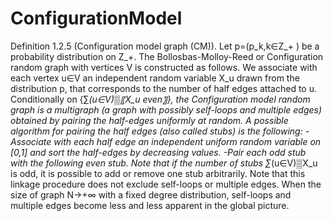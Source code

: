 # ConfigurationModel

Definition 1.2.5 (Configuration model graph (CM)). Let p=(p_k,k∈Z_+ ) be a probability distribution on Z_+. The Bollosbas-Molloy-Reed or Configuration random graph with vertices V is constructed as follows. We associate with each vertex u∈V an independent random variable X_u drawn from the distribution p, that corresponds to the number of half edges attached to u. Conditionally on {∑_(u∈V)▒〖X_u even〗}, the Configuration model random graph is a multigraph (a graph with possibly self-loops and multiple edges) obtained by pairing the half-edges uniformly at random.
A possible algorithm for pairing the half edges (also called stubs) is the following:
-Associate with each half edge an independent uniform random variable on [0,1] and sort the half-edges by decreasing values.
-Pair each odd stub with the following even stub. Note that if the number of stubs ∑_(u∈V)▒X_u  is odd, it is possible to add or remove one stub arbitrarily.
Note that this linkage procedure does not exclude self-loops or multiple edges. When the size of graph N→+∞ with a fixed degree distribution, self-loops and multiple edges become less and less apparent in the global picture.
